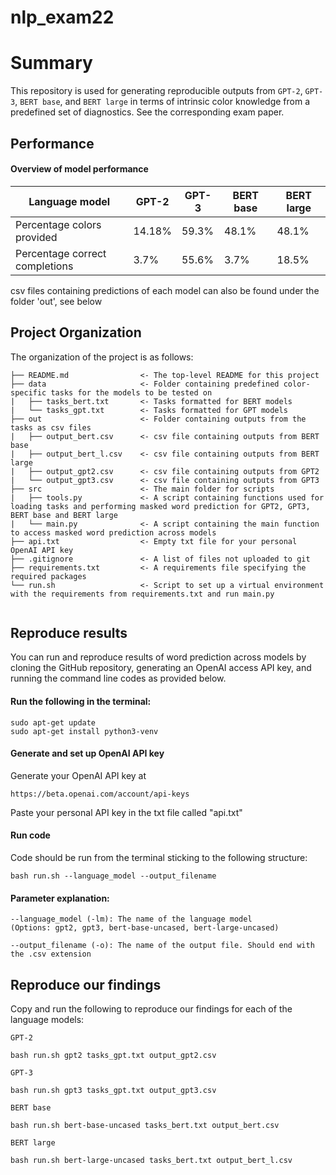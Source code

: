 # nlp_exam22

# Summary

This repository is used for generating reproducible outputs from `GPT-2`, `GPT-3`, `BERT base`, and `BERT large` in terms of intrinsic color knowledge from a predefined set of diagnostics. See the corresponding exam paper.

## Performance

#### Overview of model performance
Language model| GPT-2 | GPT-3 | BERT base | BERT large | 
--- | --- | --- | --- |--- |
Percentage colors provided | 14.18% | 59.3% | 48.1% | 48.1% |
Percentage correct completions | 3.7% | 55.6% | 3.7% | 18.5% |

csv files containing predictions of each model can also be found under the folder 'out', see below

## Project Organization
The organization of the project is as follows:


```
├── README.md                <- The top-level README for this project
├── data                     <- Folder containing predefined color-specific tasks for the models to be tested on
|   ├── tasks_bert.txt       <- Tasks formatted for BERT models
|   └── tasks_gpt.txt        <- Tasks formatted for GPT models
├── out                      <- Folder containing outputs from the tasks as csv files
|   ├── output_bert.csv      <- csv file containing outputs from BERT base
|   ├── output_bert_l.csv    <- csv file containing outputs from BERT large
|   ├── output_gpt2.csv      <- csv file containing outputs from GPT2
|   └── output_gpt3.csv      <- csv file containing outputs from GPT3
├── src                      <- The main folder for scripts
|   ├── tools.py             <- A script containing functions used for loading tasks and performing masked word prediction for GPT2, GPT3, BERT base and BERT large 
|   └── main.py              <- A script containing the main function to access masked word prediction across models
├── api.txt                  <- Empty txt file for your personal OpenAI API key
├── .gitignore               <- A list of files not uploaded to git
├── requirements.txt         <- A requirements file specifying the required packages
└── run.sh                   <- Script to set up a virtual environment with the requirements from requirements.txt and run main.py 


```

## Reproduce results
You can run and reproduce results of word prediction across models by cloning the GitHub repository, generating an OpenAI access API key, and running the command line codes as provided below.

#### Run the following in the terminal: 
```
sudo apt-get update
sudo apt-get install python3-venv
```
#### Generate and set up OpenAI API key

Generate your OpenAI API key at
```
https://beta.openai.com/account/api-keys
```
Paste your personal API key in the txt file called "api.txt" 

#### Run code
Code should be run from the terminal sticking to the following structure:

```
bash run.sh --language_model --output_filename
```
#### Parameter explanation:
```
--language_model (-lm): The name of the language model 
(Options: gpt2, gpt3, bert-base-uncased, bert-large-uncased)

--output_filename (-o): The name of the output file. Should end with the .csv extension 

```
## Reproduce our findings

Copy and run the following to reproduce our findings for each of the language models:

`GPT-2`  
```
bash run.sh gpt2 tasks_gpt.txt output_gpt2.csv
```
`GPT-3`  
```
bash run.sh gpt3 tasks_gpt.txt output_gpt3.csv
```
`BERT base`
```
bash run.sh bert-base-uncased tasks_bert.txt output_bert.csv
```
`BERT large`
```
bash run.sh bert-large-uncased tasks_bert.txt output_bert_l.csv
```
